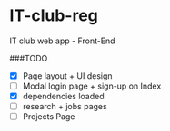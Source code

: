 IT-club-reg
===========

IT club web app - Front-End

###TODO
- [x] Page layout + UI design
- [ ] Modal login page + sign-up on Index
- [x] dependencies loaded
- [ ] research + jobs pages
- [ ] Projects Page
